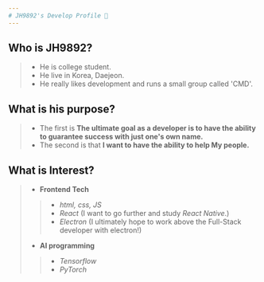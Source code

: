 ```yaml
---
# JH9892's Develop Profile 👋
---
```

## Who is JH9892?
 >   - He is college student.
 >   - He live in Korea, Daejeon.  
 >   - He really likes development and runs a small group called 'CMD'.  
## What is his purpose?
 >   - The first is **The ultimate goal as a developer is to have the ability to guarantee success with just one's own name.**
 >   - The second is that **I want to have the ability to help My people.**  
## What is Interest?
 >  - **Frontend Tech**
 >  > - *html, css, JS*
 >  > - *React* (I want to go further and study *React Native*.)  
 >  > - *Electron* (I ultimately hope to work above the Full-Stack developer with electron!)  
 > - **AI programming**
 >  > - *Tensorflow*
 >  > - *PyTorch*

<!--
**JH9892/JH9892** is a ✨ _special_ ✨ repository because its `README.md` (this file) appears on your GitHub profile.

Here are some ideas to get you started:

- 🔭 I’m currently working on ...
- 🌱 I’m currently learning ...
- 👯 I’m looking to collaborate on ...
- 🤔 I’m looking for help with ...
- 💬 Ask me about ...
- 📫 How to reach me: ...
- 😄 Pronouns: ...
- ⚡ Fun fact: ...
-->
